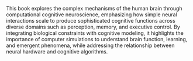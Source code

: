 This book explores the complex mechanisms of the human brain through computational cognitive neuroscience, emphasizing how simple neural interactions scale to produce sophisticated cognitive functions across diverse domains such as perception, memory, and executive control. By integrating biological constraints with cognitive modeling, it highlights the importance of computer simulations to understand brain function, learning, and emergent phenomena, while addressing the relationship between neural hardware and cognitive algorithms.

